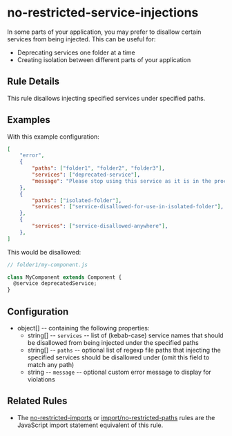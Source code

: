 # no-restricted-service-injections

In some parts of your application, you may prefer to disallow certain services from being injected. This can be useful for:

* Deprecating services one folder at a time
* Creating isolation between different parts of your application

## Rule Details

This rule disallows injecting specified services under specified paths.

## Examples

With this example configuration:

```json
[
    "error",
    {
        "paths": ["folder1", "folder2", "folder3"],
        "services": ["deprecated-service"],
        "message": "Please stop using this service as it is in the process of being deprecated",
    },
    {
        "paths": ["isolated-folder"],
        "services": ["service-disallowed-for-use-in-isolated-folder"],
    },
    {
        "services": ["service-disallowed-anywhere"],
    },
]
```

This would be disallowed:

```js
// folder1/my-component.js

class MyComponent extends Component {
  @service deprecatedService;
}
```

## Configuration

* object[] -- containing the following properties:
  * string[] -- `services` -- list of (kebab-case) service names that should be disallowed from being injected under the specified paths
  * string[] -- `paths` -- optional list of regexp file paths that injecting the specified services should be disallowed under (omit this field to match any path)
  * string -- `message` -- optional custom error message to display for violations

## Related Rules

* The [no-restricted-imports](https://eslint.org/docs/rules/no-restricted-imports) or [import/no-restricted-paths](https://github.com/benmosher/eslint-plugin-import/blob/master/docs/rules/no-restricted-paths.md) rules are the JavaScript import statement equivalent of this rule.
